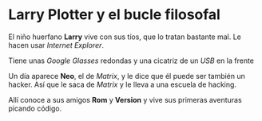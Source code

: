 # Larry Plotter y el bucle filosofal

El niño huerfano **Larry** vive con sus tíos, que lo tratan bastante mal. Le hacen usar *Internet Explorer*.

Tiene unas *Google Glasses* redondas y una cicatriz de un *USB* en la frente

Un día aparece **Neo**, el de *Matrix*, y le dice que él puede ser también un hacker. Así que le saca de *Matrix* y le lleva a una escuela de hacking.

Allí conoce a sus amigos **Rom** y **Version** y vive sus primeras aventuras picando código.
